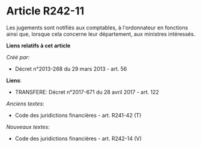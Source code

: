 # Article R242-11

Les jugements sont notifiés aux comptables, à l'ordonnateur en fonctions ainsi que, lorsque cela concerne leur département,
aux ministres intéressés.

**Liens relatifs à cet article**

_Créé par_:

  - Décret n°2013-268 du 29 mars 2013 - art. 56

**Liens**:

  - TRANSFERE: Décret n°2017-671 du 28 avril 2017 - art. 122

_Anciens textes_:

  - Code des juridictions financières - art. R241-42 (T)

_Nouveaux textes_:

  - Code des juridictions financières - art. R242-14 (V)
